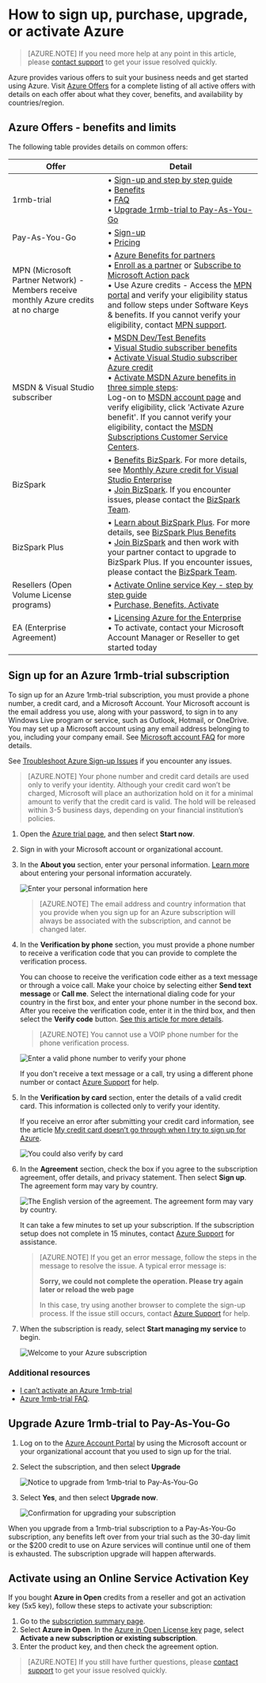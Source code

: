 <properties
    pageTitle="How to sign up for, purchase, upgrade or activate an Azure subscription | Azure"
    description="Describes How to buy or sign up for an Azure subscription"
    services=""
    documentationcenter=""
    author="genlin"
    manager="mbaldwin"
    editor=""
    tags="billing,top-support-issue" />
    
<tags
    ms.assetid="71fc2b94-4da1-460c-9aa9-3cfe29cda035"
    ms.service="billing"
    ms.workload="na"
    ms.tgt_pltfrm="na"
    ms.devlang="na"
    ms.topic="article"
    ms.date="11/29/2016"
    wacn.date=""
    ms.author="genli" />

# How to sign up, purchase, upgrade, or activate Azure
> [AZURE.NOTE]
> If you need more help at any point in this article, please [contact support](https://portal.azure.cn/?#blade/Microsoft_Azure_Support/HelpAndSupportBlade) to get your issue resolved quickly.
>
>

Azure provides various offers to suit your business needs and get started using Azure. Visit [Azure Offers](/support/legal/offer-details/) for a complete listing of all active offers with details on each offer about what they cover, benefits, and availability by countries/region.

## Azure Offers - benefits and limits
The following table provides details on common offers:

| Offer | Detail |
| --- | --- |
| 1rmb-trial |•    [Sign-up and step by step guide](/documentation/articles/billing-buy-sign-up-azure-subscription/#SignupFreeTrial/)<br>•    [Benefits](/pricing/1rmb-trial/)</br>• [FAQ](/pricing/1rmb-trial-faq/)</br>• [Upgrade 1rmb-trial to Pay-As-You-Go](/documentation/articles/billing-buy-sign-up-azure-subscription/#UpgradeFreeToPYG/) |
| Pay-As-You-Go |•    [Sign-up](/pricing/purchase-options/)</br>• [Pricing](/pricing/) |
| MPN (Microsoft Partner Network) - Members receive monthly Azure credits at no charge |•    [Azure Benefits for partners](https://azure.microsoft.com/offers/ms-azr-0025p/)</br>•    [Enroll as a partner](http://go.microsoft.com/fwlink/?linkid=309258&clcid=0x409) or [Subscribe to Microsoft Action pack](http://go.microsoft.com/fwlink/?linkid=525768&clcid=0x409)</br>• Use Azure credits - Access the [MPN portal](https://partner.microsoft.com) and verify your eligibility status and follow steps under Software Keys & benefits. If you cannot verify your eligibility, contact [MPN support](https://partner.microsoft.com/Support/). |
| MSDN & Visual Studio subscriber |• [MSDN Dev/Test Benefits](https://azure.microsoft.com/offers/ms-azr-0023p/)</br>• [Visual Studio subscriber benefits](/pricing/member-offers/msdn-benefits-details/)</br>• [Activate Visual Studio subscriber Azure credit](/pricing/member-offers/msdn-benefits-details/)</br>• [Activate MSDN Azure benefits in three simple steps](https://www.youtube.com/watch?v=SN2CA71uOEI&feature=youtu.be):<br> Log-on to [MSDN account page](https://msdn.microsoft.com/subscriptions/manage/default.aspx) and verify eligibility, click 'Activate Azure benefit'. If you cannot verify your eligibility, contact the [MSDN Subscriptions Customer Service Centers](https://msdn.microsoft.com/subscriptions/contactus.aspx). |
| BizSpark |• [Benefits BizSpark](https://www.microsoft.com/bizspark/default.aspx#start-two). For more details, see [Monthly Azure credit for Visual Studio Enterprise](https://azure.microsoft.com/offers/ms-azr-0064p/)<br>• [Join BizSpark](https://www.microsoft.com/bizspark/signup/default.aspx). If you encounter issues, please contact the [BizSpark Team](mailto:bizspark@microsoft.com?subject=BizSpark%20Support&body=Thank%20you%20for%20contacting%20BizSpark.%20Please%20provide%20as%20much%20of%20the%20following%20information%20as%20possible,%20as%20it%20will%20help%20expedite%20our%20response%20to%20you.%0aContact%20name:%0aStartup%20name:%0aMicrosoft%20Account/Live%20ID:%0aSpecific%20description%20of%20issue%20experienced%20or%20question:%0a%0aThank%20you,%0a%0aThe%20BizSpark%20Team). |
| BizSpark Plus |• [Learn about BizSpark Plus](https://www.microsoft.com/bizspark/plus/default.aspx). For more details, see [BizSpark Plus Benefits](https://azure.microsoft.com/offers/ms-azr-0149p/)</br>• [Join BizSpark](https://www.microsoft.com/bizspark/signup/default.aspx) and then work with your partner contact to upgrade to BizSpark Plus. If you encounter issues, please contact the [BizSpark Team](mailto:bizspark@microsoft.com?subject=BizSpark%20Support&body=Thank%20you%20for%20contacting%20BizSpark.%20Please%20provide%20as%20much%20of%20the%20following%20information%20as%20possible,%20as%20it%20will%20help%20expedite%20our%20response%20to%20you.%0aContact%20name:%0aStartup%20name:%0aMicrosoft%20Account/Live%20ID:%0aSpecific%20description%20of%20issue%20experienced%20or%20question:%0a%0aThank%20you,%0a%0aThe%20BizSpark%20Team). |
| Resellers (Open Volume License programs) |• [Activate Online service Key - step by step guide](/documentation/articles/billing-buy-sign-up-azure-subscription/#activateKey/)</br>• [Purchase, Benefits, Activate](https://azure.microsoft.com/offers/ms-azr-0111p/)</br> |
| EA (Enterprise Agreement) |• [Licensing Azure for the Enterprise](/pricing/enterprise-agreement/)</br>• To activate, contact your Microsoft Account Manager or Reseller to get started today |

<a name="SignupFreeTrial"></a>

## Sign up for an Azure 1rmb-trial subscription
To sign up for an Azure 1rmb-trial subscription, you must provide a phone number, a credit card, and a Microsoft Account. Your Microsoft account is the email address you use, along with your password, to sign in to any Windows Live program or service, such as Outlook, Hotmail, or OneDrive. You may set up a Microsoft account using any email address belonging to you, including your company email. See [Microsoft account FAQ](https://www.microsoft.com/account/faq.aspx) for more details.

See [Troubleshoot Azure Sign-up Issues](/documentation/articles/billing-troubleshoot-azure-sign-up-issues/) if you encounter any issues.

> [AZURE.NOTE]
> Your phone number and credit card details are used only to verify your identity. Although your credit card won’t be charged, Microsoft will place an authorization hold on it for a minimal amount to verify that the credit card is valid. The hold will be released within 3-5 business days, depending on your financial institution’s policies.
>
>

1. Open the [Azure trial page](/pricing/1rmb-trial/), and then select **Start now**.
2. Sign in with your Microsoft account or organizational account.
3. In the **About you** section, enter your personal information. [Learn more](/documentation/articles/billing-troubleshoot-azure-sign-up-issues/) about entering your personal information accurately.

    ![Enter your personal information here](./media/billing-buy-sign-up-azure-subscription/AboutYou.png)

   > [AZURE.NOTE]
   > The email address and country information that you provide when you sign up for an Azure subscription will always be associated with the subscription, and cannot be changed later.
   >
   >
4. In the **Verification by phone** section, you must provide a phone number to receive a verification code that you can provide to complete the verification process.

    You can choose to receive the verification code either as a text message or through a voice call. Make your choice by selecting either **Send text message** or **Call me**. Select the international dialing code for your country in the first box, and enter your phone number in the second box. After you receive the verification code, enter it in the third box, and then select the **Verify code** button. [See this article for more details](/documentation/articles/billing-troubleshoot-azure-sign-up-issues/).

   > [AZURE.NOTE]
   > You cannot use a VOIP phone number for the phone verification process.
   >
   >

    ![Enter a valid phone number to verify your phone](./media/billing-buy-sign-up-azure-subscription/PhoneVerify.png)

    If you don't receive a text message or a call, try using a different phone number or contact [Azure Support](https://portal.azure.cn/#blade/Microsoft_Azure_Support/HelpAndSupportBlade) for help.
5. In the **Verification by card** section, enter the details of a valid credit card. This information is collected only to verify your identity.

    If you receive an error after submitting your credit card information, see the article [My credit card doesn’t go through when I try to sign up for Azure](/documentation/articles/billing-credit-card-fails-during-azure-sign-up/).

    ![You could also verify by card](./media/billing-buy-sign-up-azure-subscription/VardVerify.png)
6. In the **Agreement** section, check the box if you agree to the subscription agreement, offer details, and privacy statement. Then select **Sign up**. The agreement form may vary by country.

    ![The English version of the agreement. The agreement form may vary by country.](./media/billing-buy-sign-up-azure-subscription/Signup.png)

    It can take a few minutes to set up your subscription. If the subscription setup does not complete in 15 minutes, contact [Azure Support](https://portal.azure.cn/#blade/Microsoft_Azure_Support/HelpAndSupportBlade) for assistance.

   > [AZURE.NOTE]
   > If you get an error message, follow the steps in the message to resolve the issue. A typical error message is:
   >
   > **Sorry, we could not complete the operation. Please try again later or reload the web page**
   >
   > In this case, try using another browser to complete the sign-up process. If the issue still occurs, contact [Azure Support](https://portal.azure.cn/#blade/Microsoft_Azure_Support/HelpAndSupportBlade) for help.
   >
   >
7. When the subscription is ready, select **Start managing my service** to begin.

    ![Welcome to your Azure subscription](./media/billing-buy-sign-up-azure-subscription/startservice.png)

### Additional resources
- [I can’t activate an Azure 1rmb-trial](/documentation/articles/billing-troubleshoot-azure-sign-up-issues/)
- [Azure 1rmb-trial FAQ](/pricing/1rmb-trial-faq/).

<a name="UpgradeFreeToPYG"></a>

## Upgrade Azure 1rmb-trial to Pay-As-You-Go
1. Log on to the [Azure Account Portal](https://account.windowsazure.cn/subscriptions) by using the Microsoft account or your organizational account that you used to sign up for the trial.
2. Select the subscription, and then select **Upgrade**

    ![Notice to upgrade from 1rmb-trial to Pay-As-You-Go](./media/billing-buy-sign-up-azure-subscription/billpage.png)
3. Select **Yes**, and then select **Upgrade now**.

    ![Confirmation for upgrading your subscription](./media/billing-buy-sign-up-azure-subscription/Upgrade.png)

When you upgrade from a 1rmb-trial subscription to a Pay-As-You-Go subscription, any benefits left over from your trial such as the 30-day limit or the $200 credit to use on Azure services will continue until one of them is exhausted. The subscription upgrade will happen afterwards.

<a name="activateKey"></a>

## Activate using an Online Service Activation Key
If you bought **Azure in Open** credits from a reseller and got an activation key (5x5 key), follow these steps to activate your subscription:

1. Go to the [subscription summary page](https://account.windowsazure.cn/subscriptions).
2. Select **Azure in Open**. In the [Azure in Open License key](https://azure.microsoft.com/offers/ms-azr-0111p/) page, select **Activate a new subscription or existing subscription**.
3. Enter the product key, and then check the agreement option.

> [AZURE.NOTE]
> If you still have further questions, please [contact support](https://portal.azure.cn/?#blade/Microsoft_Azure_Support/HelpAndSupportBlade) to get your issue resolved quickly.
>
>
